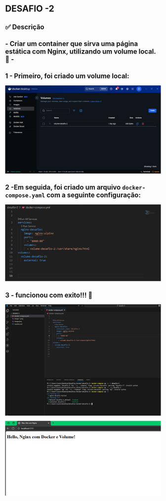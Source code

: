 # DESAFIO -2
## ✅ Descrição
## - Criar um container que sirva uma página estática com **Nginx**, utilizando um volume local. 🦭 -

## 1 - Primeiro, foi criado um volume local:
![alt text](images/image.png)

## 2 -Em seguida, foi criado um arquivo `docker-compose.yaml` com a seguinte configuração:
![alt text](images/image-1.png)

## 3 -  funcionou com exito!!! 🎉
![alt text](images/image-2.png)

![alt text](images/image-4.png)